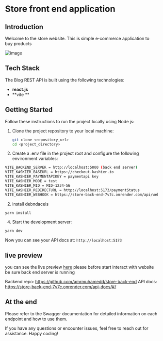 # Store front end application

## Introduction

Welcome to the store website. This is simple e-commerce application to buy products

![image](https://github.com/user-attachments/assets/dbbdeb2b-e586-490a-b874-36e3e4f578e2)



## Tech Stack

The Blog REST API is built using the following technologies:

- **react.js**
- **vite **


## Getting Started

Follow these instructions to run the project locally using Node js:

1. Clone the project repository to your local machine:

   ```bash
   git clone <repository_url>
   cd <project_directory>

1. Create a .env file in the project root and configure the following environment variables:

```bash
VITE_BACKEND_SERVER = http://localhost:5000 (back end server)
VITE_KASKIER_BASEURL = https://checkout.kashier.io
VITE_KASHIER_PAYMENTAPIKEY = paymentapi key
VITE_KASHIER_MODE = test
VITE_KASHIER_MID = MID-1234-56
VITE_KASHIER_REDIRECTURL = http://localhost:5173/paymentStatus
VITE_KASHIER_WEBHOOK = https://store-back-end-7v7c.onrender.com/api/webhook/kashier-webhook (webhook URL)

```
2. install debndaceis

```bash
yarn install
```

4. Start the development server:
   
```bash
yarn dev
```

Now you can see your API docs at: `http://localhost:5173`


## live preview
you can see the live preview [here](https://store-front-end-rouge.vercel.app/)
please before start interact with website be sure back end server is running

Backend repo: https://github.com/amrmuhamedd/store-back-end
API docs: https://store-back-end-7v7c.onrender.com/api-docs/#/

## At the end 
Please refer to the Swagger documentation for detailed information on each endpoint and how to use them.

If you have any questions or encounter issues, feel free to reach out for assistance. Happy coding!

